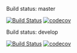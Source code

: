 Build status: master

[![Build Status](https://app.bitrise.io/app/6f9a6bc156cb80c7/status.svg?token=V3MuyNfqVnFfMHyaE7G_Yg&branch=master)](https://app.bitrise.io/app/6f9a6bc156cb80c7)
[![codecov](https://codecov.io/gh/komidawi/PizzaCostCalculator/branch/master/graph/badge.svg)](https://codecov.io/gh/komidawi/PizzaCostCalculator)


Build status: develop

[![Build Status](https://app.bitrise.io/app/6f9a6bc156cb80c7/status.svg?token=V3MuyNfqVnFfMHyaE7G_Yg&branch=develop)](https://app.bitrise.io/app/6f9a6bc156cb80c7)
[![codecov](https://codecov.io/gh/komidawi/PizzaCostCalculator/branch/develop/graph/badge.svg)](https://codecov.io/gh/komidawi/PizzaCostCalculator)